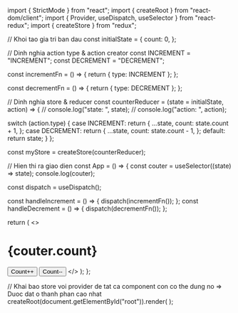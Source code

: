 <!-- Code cu trong 1 file -->

import { StrictMode } from "react";
import { createRoot } from "react-dom/client";
import { Provider, useDispatch, useSelector } from "react-redux";
import { createStore } from "redux";

// Khoi tao gia tri ban dau
const initialState = {
  count: 0,
};

// Dinh nghia action type & action creator
const INCREMENT = "INCREMENT";
const DECREMENT = "DECREMENT";

const incrementFn = () => {
  return { type: INCREMENT };
};

const decrementFn = () => {
  return { type: DECREMENT };
};

// Dinh nghia store & reducer
const counterReducer = (state = initialState, action) => {
  // console.log("state: ", state);
  // console.log("action: ", action);

  switch (action.type) {
    case INCREMENT:
      return {
        ...state,
        count: state.count + 1,
      };
    case DECREMENT:
      return {
        ...state,
        count: state.count - 1,
      };
    default:
      return state;
  }
};

const myStore = createStore(counterReducer);

// Hien thi ra giao dien
const App = () => {
  const couter = useSelector((state) => state);
  console.log(couter);

  const dispatch = useDispatch();

  const handleIncrement = () => {
    dispatch(incrementFn());
  };
  const handleDecrement = () => {
    dispatch(decrementFn());
  };

  return (
    <>
      <h1>{couter.count}</h1>
      <button onClick={handleIncrement}>Count++</button>
      <button onClick={handleDecrement}>Count--</button>
    </>
  );
};

// Khai bao store voi provider de tat ca component con co the dung no => Duoc dat o thanh phan cao nhat
createRoot(document.getElementById("root")).render(
  <Provider store={myStore}>
    <App />
  </Provider>
);